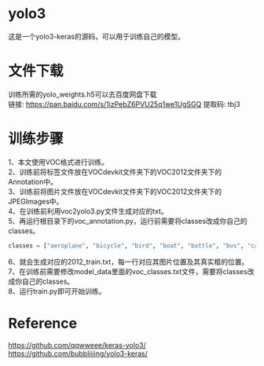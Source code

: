 # yolo3
这是一个yolo3-keras的源码，可以用于训练自己的模型。

# 文件下载
训练所需的yolo_weights.h5可以去百度网盘下载  
链接: https://pan.baidu.com/s/1izPebZ6PVU25q1we1UgSGQ 提取码: tbj3  
# 训练步骤
1、本文使用VOC格式进行训练。  
2、训练前将标签文件放在VOCdevkit文件夹下的VOC2012文件夹下的Annotation中。  
3、训练前将图片文件放在VOCdevkit文件夹下的VOC2012文件夹下的JPEGImages中。  
4、在训练前利用voc2yolo3.py文件生成对应的txt。  
5、再运行根目录下的voc_annotation.py，运行前需要将classes改成你自己的classes。  
```python
classes = ["aeroplane", "bicycle", "bird", "boat", "bottle", "bus", "car", "cat", "chair", "cow", "diningtable", "dog", "horse", "motorbike", "person", "pottedplant", "sheep", "sofa", "train", "tvmonitor"]
```
6、就会生成对应的2012_train.txt，每一行对应其图片位置及其真实框的位置。  
7、在训练前需要修改model_data里面的voc_classes.txt文件，需要将classes改成你自己的classes。  
8、运行train.py即可开始训练。  

# Reference
https://github.com/qqwweee/keras-yolo3/
https://github.com/bubbliiiing/yolo3-keras/
